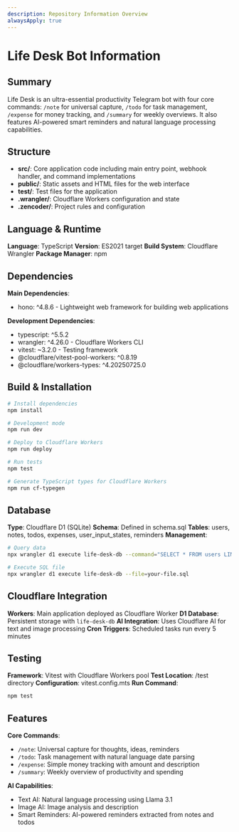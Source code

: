 ```yaml
---
description: Repository Information Overview
alwaysApply: true
---
```


# Life Desk Bot Information

## Summary
Life Desk is an ultra-essential productivity Telegram bot with four core commands: `/note` for universal capture, `/todo` for task management, `/expense` for money tracking, and `/summary` for weekly overviews. It also features AI-powered smart reminders and natural language processing capabilities.

## Structure
- **src/**: Core application code including main entry point, webhook handler, and command implementations
- **public/**: Static assets and HTML files for the web interface
- **test/**: Test files for the application
- **.wrangler/**: Cloudflare Workers configuration and state
- **.zencoder/**: Project rules and configuration

## Language & Runtime
**Language**: TypeScript
**Version**: ES2021 target
**Build System**: Cloudflare Wrangler
**Package Manager**: npm

## Dependencies
**Main Dependencies**:
- hono: ^4.8.6 - Lightweight web framework for building web applications

**Development Dependencies**:
- typescript: ^5.5.2
- wrangler: ^4.26.0 - Cloudflare Workers CLI
- vitest: ~3.2.0 - Testing framework
- @cloudflare/vitest-pool-workers: ^0.8.19
- @cloudflare/workers-types: ^4.20250725.0

## Build & Installation
```bash
# Install dependencies
npm install

# Development mode
npm run dev

# Deploy to Cloudflare Workers
npm run deploy

# Run tests
npm test

# Generate TypeScript types for Cloudflare Workers
npm run cf-typegen
```

## Database
**Type**: Cloudflare D1 (SQLite)
**Schema**: Defined in schema.sql
**Tables**: users, notes, todos, expenses, user_input_states, reminders
**Management**:
```bash
# Query data
npx wrangler d1 execute life-desk-db --command="SELECT * FROM users LIMIT 10"

# Execute SQL file
npx wrangler d1 execute life-desk-db --file=your-file.sql
```

## Cloudflare Integration
**Workers**: Main application deployed as Cloudflare Worker
**D1 Database**: Persistent storage with `life-desk-db`
**AI Integration**: Uses Cloudflare AI for text and image processing
**Cron Triggers**: Scheduled tasks run every 5 minutes

## Testing
**Framework**: Vitest with Cloudflare Workers pool
**Test Location**: /test directory
**Configuration**: vitest.config.mts
**Run Command**:
```bash
npm test
```

## Features
**Core Commands**:
- `/note`: Universal capture for thoughts, ideas, reminders
- `/todo`: Task management with natural language date parsing
- `/expense`: Simple money tracking with amount and description
- `/summary`: Weekly overview of productivity and spending

**AI Capabilities**:
- Text AI: Natural language processing using Llama 3.1
- Image AI: Image analysis and description
- Smart Reminders: AI-powered reminders extracted from notes and todos